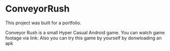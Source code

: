 # ConveyorRush
This project was built for a portfolio.

Conveyor Rush is a small Hyper Casual Android game.
You can watch game footage via link: [](https://www.youtube.com/watch?v=URuxnNbDVXk&ab_channel=ValeriiDobrotskyi)
Also you can try this game by yourself by donwloading an apk 
